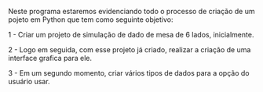 Neste programa estaremos evidenciando todo o processo de criação de um pojeto em Python que tem como seguinte objetivo:

1 - Criar um projeto de simulação de dado de mesa de 6 lados,  inicialmente.

2 - Logo em seguida, com esse projeto já criado, realizar a criação de uma interface grafica para ele.

3 - Em um segundo momento, criar vários tipos de dados para a opção do usuário usar.
